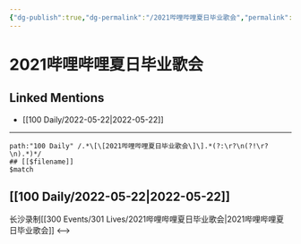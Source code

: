 ```yaml
---
{"dg-publish":true,"dg-permalink":"/2021哔哩哔哩夏日毕业歌会","permalink":"/2021哔哩哔哩夏日毕业歌会/"}
---
```


# 2021哔哩哔哩夏日毕业歌会

## Linked Mentions
- [[100 Daily/2022-05-22\|2022-05-22]]


---

```expander
path:"100 Daily" /.*\[\[2021哔哩哔哩夏日毕业歌会\]\].*(?:\r?\n(?!\r?\n).*)*/
## [[$filename]]
$match
```
## [[100 Daily/2022-05-22\|2022-05-22]]
长沙录制[[300 Events/301 Lives/2021哔哩哔哩夏日毕业歌会\|2021哔哩哔哩夏日毕业歌会]]
<-->